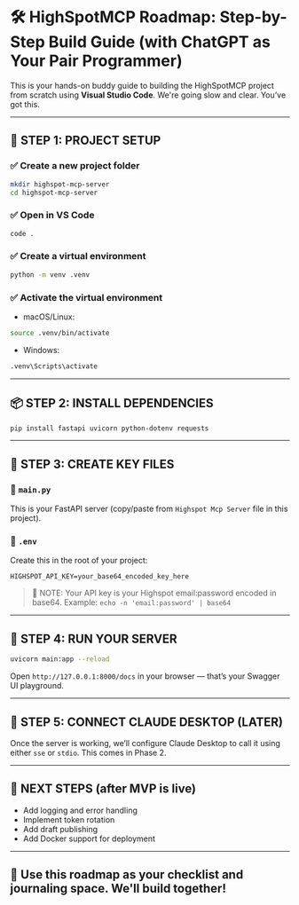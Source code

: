 # 🛠️ HighSpotMCP Roadmap: Step-by-Step Build Guide (with ChatGPT as Your Pair Programmer)

This is your hands-on buddy guide to building the HighSpotMCP project from scratch using **Visual Studio Code**. We're going slow and clear. You’ve got this.

---

## 🧱 STEP 1: PROJECT SETUP

### ✅ Create a new project folder
```bash
mkdir highspot-mcp-server
cd highspot-mcp-server
```

### ✅ Open in VS Code
```bash
code .
```

### ✅ Create a virtual environment
```bash
python -m venv .venv
```

### ✅ Activate the virtual environment
- macOS/Linux:
```bash
source .venv/bin/activate
```
- Windows:
```bash
.venv\Scripts\activate
```

---

## 📦 STEP 2: INSTALL DEPENDENCIES
```bash
pip install fastapi uvicorn python-dotenv requests
```

---

## 📄 STEP 3: CREATE KEY FILES

### 🔹 `main.py`
This is your FastAPI server (copy/paste from `Highspot Mcp Server` file in this project).

### 🔹 `.env`
Create this in the root of your project:
```
HIGHSPOT_API_KEY=your_base64_encoded_key_here
```

> 🔐 NOTE: Your API key is your Highspot email:password encoded in base64. Example: `echo -n 'email:password' | base64`

---

## 🧪 STEP 4: RUN YOUR SERVER
```bash
uvicorn main:app --reload
```
Open `http://127.0.0.1:8000/docs` in your browser — that’s your Swagger UI playground.

---

## 📡 STEP 5: CONNECT CLAUDE DESKTOP (LATER)
Once the server is working, we’ll configure Claude Desktop to call it using either `sse` or `stdio`. This comes in Phase 2.

---

## 📌 NEXT STEPS (after MVP is live)
- Add logging and error handling
- Implement token rotation
- Add draft publishing
- Add Docker support for deployment

---

## 💬 Use this roadmap as your checklist and journaling space. We'll build together!
